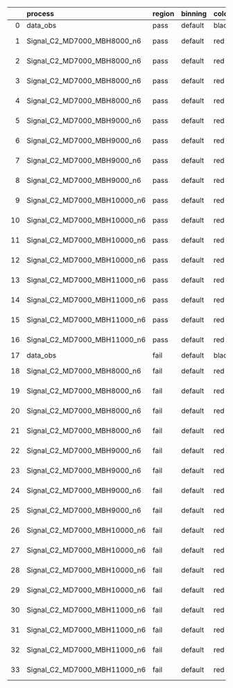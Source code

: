 |    | process                      | region   | binning   | color   | process_type   |   scale | variation   | source_filename                                                       | source_histname    | alias                        | title     |   combine_idx |     lnN |   shapes | syst_type   | direction   | variation_alias   |
|---:|:-----------------------------|:---------|:----------|:--------|:---------------|--------:|:------------|:----------------------------------------------------------------------|:-------------------|:-----------------------------|:----------|--------------:|--------:|---------:|:------------|:------------|:------------------|
|  0 | data_obs                     | pass     | default   | black   | DATA           |       1 | nominal     | ./histograms_for_2DAlphabet_v18//BH_Data.root                         | hpass              | Data                         | Data      |           nan | nan     |      nan | nan         | nan         | nan               |
|  1 | Signal_C2_MD7000_MBH8000_n6  | pass     | default   | red     | SIGNAL         |       1 | lumi        | ./histograms_for_2DAlphabet_v18//BH_Signal_C2_MD7000_MBH8000_n6.root  | hpass              | Signal_C2_MD7000_MBH8000_n6  | BH signal |           nan |   1.016 |      nan | lnN         | nan         | nan               |
|  2 | Signal_C2_MD7000_MBH8000_n6  | pass     | default   | red     | SIGNAL         |       1 | SVM         | ./histograms_for_2DAlphabet_v18//BH_Signal_C2_MD7000_MBH8000_n6.root  | hpass_SVMsyst_up   | Signal_C2_MD7000_MBH8000_n6  | BH signal |           nan | nan     |        1 | shapes      | Up          | SVMsyst           |
|  3 | Signal_C2_MD7000_MBH8000_n6  | pass     | default   | red     | SIGNAL         |       1 | SVM         | ./histograms_for_2DAlphabet_v18//BH_Signal_C2_MD7000_MBH8000_n6.root  | hpass_SVMsyst_down | Signal_C2_MD7000_MBH8000_n6  | BH signal |           nan | nan     |        1 | shapes      | Down        | SVMsyst           |
|  4 | Signal_C2_MD7000_MBH8000_n6  | pass     | default   | red     | SIGNAL         |       1 | nominal     | ./histograms_for_2DAlphabet_v18//BH_Signal_C2_MD7000_MBH8000_n6.root  | hpass              | Signal_C2_MD7000_MBH8000_n6  | BH signal |           nan | nan     |      nan | nan         | nan         | nan               |
|  5 | Signal_C2_MD7000_MBH9000_n6  | pass     | default   | red     | SIGNAL         |       1 | lumi        | ./histograms_for_2DAlphabet_v18//BH_Signal_C2_MD7000_MBH9000_n6.root  | hpass              | Signal_C2_MD7000_MBH9000_n6  | BH signal |           nan |   1.016 |      nan | lnN         | nan         | nan               |
|  6 | Signal_C2_MD7000_MBH9000_n6  | pass     | default   | red     | SIGNAL         |       1 | SVM         | ./histograms_for_2DAlphabet_v18//BH_Signal_C2_MD7000_MBH9000_n6.root  | hpass_SVMsyst_up   | Signal_C2_MD7000_MBH9000_n6  | BH signal |           nan | nan     |        1 | shapes      | Up          | SVMsyst           |
|  7 | Signal_C2_MD7000_MBH9000_n6  | pass     | default   | red     | SIGNAL         |       1 | SVM         | ./histograms_for_2DAlphabet_v18//BH_Signal_C2_MD7000_MBH9000_n6.root  | hpass_SVMsyst_down | Signal_C2_MD7000_MBH9000_n6  | BH signal |           nan | nan     |        1 | shapes      | Down        | SVMsyst           |
|  8 | Signal_C2_MD7000_MBH9000_n6  | pass     | default   | red     | SIGNAL         |       1 | nominal     | ./histograms_for_2DAlphabet_v18//BH_Signal_C2_MD7000_MBH9000_n6.root  | hpass              | Signal_C2_MD7000_MBH9000_n6  | BH signal |           nan | nan     |      nan | nan         | nan         | nan               |
|  9 | Signal_C2_MD7000_MBH10000_n6 | pass     | default   | red     | SIGNAL         |       1 | lumi        | ./histograms_for_2DAlphabet_v18//BH_Signal_C2_MD7000_MBH10000_n6.root | hpass              | Signal_C2_MD7000_MBH10000_n6 | BH signal |           nan |   1.016 |      nan | lnN         | nan         | nan               |
| 10 | Signal_C2_MD7000_MBH10000_n6 | pass     | default   | red     | SIGNAL         |       1 | SVM         | ./histograms_for_2DAlphabet_v18//BH_Signal_C2_MD7000_MBH10000_n6.root | hpass_SVMsyst_up   | Signal_C2_MD7000_MBH10000_n6 | BH signal |           nan | nan     |        1 | shapes      | Up          | SVMsyst           |
| 11 | Signal_C2_MD7000_MBH10000_n6 | pass     | default   | red     | SIGNAL         |       1 | SVM         | ./histograms_for_2DAlphabet_v18//BH_Signal_C2_MD7000_MBH10000_n6.root | hpass_SVMsyst_down | Signal_C2_MD7000_MBH10000_n6 | BH signal |           nan | nan     |        1 | shapes      | Down        | SVMsyst           |
| 12 | Signal_C2_MD7000_MBH10000_n6 | pass     | default   | red     | SIGNAL         |       1 | nominal     | ./histograms_for_2DAlphabet_v18//BH_Signal_C2_MD7000_MBH10000_n6.root | hpass              | Signal_C2_MD7000_MBH10000_n6 | BH signal |           nan | nan     |      nan | nan         | nan         | nan               |
| 13 | Signal_C2_MD7000_MBH11000_n6 | pass     | default   | red     | SIGNAL         |       1 | lumi        | ./histograms_for_2DAlphabet_v18//BH_Signal_C2_MD7000_MBH11000_n6.root | hpass              | Signal_C2_MD7000_MBH11000_n6 | BH signal |           nan |   1.016 |      nan | lnN         | nan         | nan               |
| 14 | Signal_C2_MD7000_MBH11000_n6 | pass     | default   | red     | SIGNAL         |       1 | SVM         | ./histograms_for_2DAlphabet_v18//BH_Signal_C2_MD7000_MBH11000_n6.root | hpass_SVMsyst_up   | Signal_C2_MD7000_MBH11000_n6 | BH signal |           nan | nan     |        1 | shapes      | Up          | SVMsyst           |
| 15 | Signal_C2_MD7000_MBH11000_n6 | pass     | default   | red     | SIGNAL         |       1 | SVM         | ./histograms_for_2DAlphabet_v18//BH_Signal_C2_MD7000_MBH11000_n6.root | hpass_SVMsyst_down | Signal_C2_MD7000_MBH11000_n6 | BH signal |           nan | nan     |        1 | shapes      | Down        | SVMsyst           |
| 16 | Signal_C2_MD7000_MBH11000_n6 | pass     | default   | red     | SIGNAL         |       1 | nominal     | ./histograms_for_2DAlphabet_v18//BH_Signal_C2_MD7000_MBH11000_n6.root | hpass              | Signal_C2_MD7000_MBH11000_n6 | BH signal |           nan | nan     |      nan | nan         | nan         | nan               |
| 17 | data_obs                     | fail     | default   | black   | DATA           |       1 | nominal     | ./histograms_for_2DAlphabet_v18//BH_Data.root                         | hfail              | Data                         | Data      |           nan | nan     |      nan | nan         | nan         | nan               |
| 18 | Signal_C2_MD7000_MBH8000_n6  | fail     | default   | red     | SIGNAL         |       1 | lumi        | ./histograms_for_2DAlphabet_v18//BH_Signal_C2_MD7000_MBH8000_n6.root  | hfail              | Signal_C2_MD7000_MBH8000_n6  | BH signal |           nan |   1.016 |      nan | lnN         | nan         | nan               |
| 19 | Signal_C2_MD7000_MBH8000_n6  | fail     | default   | red     | SIGNAL         |       1 | SVM         | ./histograms_for_2DAlphabet_v18//BH_Signal_C2_MD7000_MBH8000_n6.root  | hfail_SVMsyst_up   | Signal_C2_MD7000_MBH8000_n6  | BH signal |           nan | nan     |        1 | shapes      | Up          | SVMsyst           |
| 20 | Signal_C2_MD7000_MBH8000_n6  | fail     | default   | red     | SIGNAL         |       1 | SVM         | ./histograms_for_2DAlphabet_v18//BH_Signal_C2_MD7000_MBH8000_n6.root  | hfail_SVMsyst_down | Signal_C2_MD7000_MBH8000_n6  | BH signal |           nan | nan     |        1 | shapes      | Down        | SVMsyst           |
| 21 | Signal_C2_MD7000_MBH8000_n6  | fail     | default   | red     | SIGNAL         |       1 | nominal     | ./histograms_for_2DAlphabet_v18//BH_Signal_C2_MD7000_MBH8000_n6.root  | hfail              | Signal_C2_MD7000_MBH8000_n6  | BH signal |           nan | nan     |      nan | nan         | nan         | nan               |
| 22 | Signal_C2_MD7000_MBH9000_n6  | fail     | default   | red     | SIGNAL         |       1 | lumi        | ./histograms_for_2DAlphabet_v18//BH_Signal_C2_MD7000_MBH9000_n6.root  | hfail              | Signal_C2_MD7000_MBH9000_n6  | BH signal |           nan |   1.016 |      nan | lnN         | nan         | nan               |
| 23 | Signal_C2_MD7000_MBH9000_n6  | fail     | default   | red     | SIGNAL         |       1 | SVM         | ./histograms_for_2DAlphabet_v18//BH_Signal_C2_MD7000_MBH9000_n6.root  | hfail_SVMsyst_up   | Signal_C2_MD7000_MBH9000_n6  | BH signal |           nan | nan     |        1 | shapes      | Up          | SVMsyst           |
| 24 | Signal_C2_MD7000_MBH9000_n6  | fail     | default   | red     | SIGNAL         |       1 | SVM         | ./histograms_for_2DAlphabet_v18//BH_Signal_C2_MD7000_MBH9000_n6.root  | hfail_SVMsyst_down | Signal_C2_MD7000_MBH9000_n6  | BH signal |           nan | nan     |        1 | shapes      | Down        | SVMsyst           |
| 25 | Signal_C2_MD7000_MBH9000_n6  | fail     | default   | red     | SIGNAL         |       1 | nominal     | ./histograms_for_2DAlphabet_v18//BH_Signal_C2_MD7000_MBH9000_n6.root  | hfail              | Signal_C2_MD7000_MBH9000_n6  | BH signal |           nan | nan     |      nan | nan         | nan         | nan               |
| 26 | Signal_C2_MD7000_MBH10000_n6 | fail     | default   | red     | SIGNAL         |       1 | lumi        | ./histograms_for_2DAlphabet_v18//BH_Signal_C2_MD7000_MBH10000_n6.root | hfail              | Signal_C2_MD7000_MBH10000_n6 | BH signal |           nan |   1.016 |      nan | lnN         | nan         | nan               |
| 27 | Signal_C2_MD7000_MBH10000_n6 | fail     | default   | red     | SIGNAL         |       1 | SVM         | ./histograms_for_2DAlphabet_v18//BH_Signal_C2_MD7000_MBH10000_n6.root | hfail_SVMsyst_up   | Signal_C2_MD7000_MBH10000_n6 | BH signal |           nan | nan     |        1 | shapes      | Up          | SVMsyst           |
| 28 | Signal_C2_MD7000_MBH10000_n6 | fail     | default   | red     | SIGNAL         |       1 | SVM         | ./histograms_for_2DAlphabet_v18//BH_Signal_C2_MD7000_MBH10000_n6.root | hfail_SVMsyst_down | Signal_C2_MD7000_MBH10000_n6 | BH signal |           nan | nan     |        1 | shapes      | Down        | SVMsyst           |
| 29 | Signal_C2_MD7000_MBH10000_n6 | fail     | default   | red     | SIGNAL         |       1 | nominal     | ./histograms_for_2DAlphabet_v18//BH_Signal_C2_MD7000_MBH10000_n6.root | hfail              | Signal_C2_MD7000_MBH10000_n6 | BH signal |           nan | nan     |      nan | nan         | nan         | nan               |
| 30 | Signal_C2_MD7000_MBH11000_n6 | fail     | default   | red     | SIGNAL         |       1 | lumi        | ./histograms_for_2DAlphabet_v18//BH_Signal_C2_MD7000_MBH11000_n6.root | hfail              | Signal_C2_MD7000_MBH11000_n6 | BH signal |           nan |   1.016 |      nan | lnN         | nan         | nan               |
| 31 | Signal_C2_MD7000_MBH11000_n6 | fail     | default   | red     | SIGNAL         |       1 | SVM         | ./histograms_for_2DAlphabet_v18//BH_Signal_C2_MD7000_MBH11000_n6.root | hfail_SVMsyst_up   | Signal_C2_MD7000_MBH11000_n6 | BH signal |           nan | nan     |        1 | shapes      | Up          | SVMsyst           |
| 32 | Signal_C2_MD7000_MBH11000_n6 | fail     | default   | red     | SIGNAL         |       1 | SVM         | ./histograms_for_2DAlphabet_v18//BH_Signal_C2_MD7000_MBH11000_n6.root | hfail_SVMsyst_down | Signal_C2_MD7000_MBH11000_n6 | BH signal |           nan | nan     |        1 | shapes      | Down        | SVMsyst           |
| 33 | Signal_C2_MD7000_MBH11000_n6 | fail     | default   | red     | SIGNAL         |       1 | nominal     | ./histograms_for_2DAlphabet_v18//BH_Signal_C2_MD7000_MBH11000_n6.root | hfail              | Signal_C2_MD7000_MBH11000_n6 | BH signal |           nan | nan     |      nan | nan         | nan         | nan               |